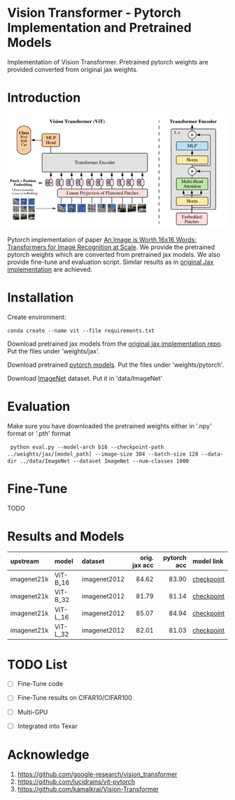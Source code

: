 # Vision Transformer - Pytorch Implementation and Pretrained Models
Implementation of Vision Transformer. Pretrained pytorch weights are provided converted from original jax weights. 


# Introduction

![Figure 1 from paper](examples/figure1.png)

Pytorch implementation of paper [An Image is Worth 16x16 Words: Transformers for Image Recognition at Scale](https://arxiv.org/abs/2010.11929). 
We provide the pretrained pytorch weights which are converted from pretrained jax models.
We also provide fine-tune and evaluation script. 
Similar results as in [original Jax implementation](https://github.com/google-research/vision_transformer) are achieved.


# Installation

Create environment:
```
conda create --name vit --file requirements.txt
```

Download pretrained jax models from the [original jax implementation repo](https://github.com/google-research/vision_transformer). 
Put the files under 'weights/jax'.

Download pretrained [pytorch models](https://drive.google.com/drive/folders/1azgrD1P413pXLJME0PjRRU-Ez-4GWN-S?usp=sharing). Put the files under 'weights/pytorch'.

Download [ImageNet](http://www.image-net.org/index) dataset. Put it in 'data/ImageNet'

# Evaluation

Make sure you have downloaded the pretrained weights either in '.npy' format or '.pth' format
```
 python eval.py --model-arch b16 --checkpoint-path ../weights/jax/[model_path] --image-size 384 --batch-size 128 --data-dir ../data/ImageNet --dataset ImageNet --num-classes 1000
```


# Fine-Tune
TODO

# Results and Models

| upstream    | model    | dataset      | orig. jax acc  |  pytorch acc  | model link                                                                                                                                                   |
|:------------|:---------|:-------------|---------------:|--------------:|:-------------------------------------------------------------------------------------------------------------------------------------------------------|
| imagenet21k | ViT-B_16 | imagenet2012 |     84.62      |     83.90     | [checkpoint](https://drive.google.com/file/d/1gEcyb4HUDzIvu7lQWTOyDC1X00YzCxFx/view?usp=sharing) |
| imagenet21k | ViT-B_32 | imagenet2012 |     81.79      |     81.14     | [checkpoint](https://drive.google.com/file/d/1GingK9L_VcJynTCYMc3iMvCh4WG7ScBS/view?usp=sharing) |
| imagenet21k | ViT-L_16 | imagenet2012 |     85.07      |     84.94     | [checkpoint](https://drive.google.com/file/d/1YVLunKEGApaSKXZKewZz974gHt09Uwyf/view?usp=sharing) |
| imagenet21k | ViT-L_32 | imagenet2012 |     82.01      |     81.03     | [checkpoint](https://drive.google.com/file/d/1TKOa_dQaMOCL8r_rtcdB7dLGQtzBQ0ud/view?usp=sharing) |


# TODO List
- [ ] Fine-Tune code 
- [ ] Fine-Tune results on CIFAR10/CIFAR100
- [ ] Multi-GPU
- [ ] Integrated into Texar


# Acknowledge
1. https://github.com/google-research/vision_transformer
2. https://github.com/lucidrains/vit-pytorch
3. https://github.com/kamalkraj/Vision-Transformer
